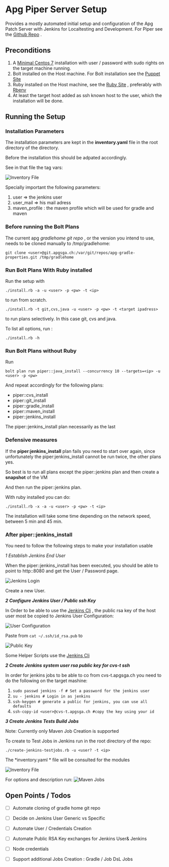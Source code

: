 # Apg Piper Server Setup

Provides a mostly automated initial setup and configuration of the Apg
Patch Server with Jenkins for Localtesting and Development. For Piper
see the [Github Repo]() .

## Preconditions

1. A
   [Minimal Centos 7](http://linuxsoft.cern.ch/centos/6.10/isos/x86_64/CentOS-6.10-x86_64-minimal.iso)
   installation with user / password with sudo rights on the target
   machine running.
2. Bolt installed on the Host machine. For Bolt installation see the
   [Puppet Site](https://puppet.com/docs/bolt/latest/bolt_installing.html)
3. Ruby installed on the Host machine, see the
   [Ruby Site](https://www.ruby-lang.org/de/documentation/installation/)
   , preferably with [Rbenv](https://github.com/rbenv/rbenv)
4. At least the target host added as ssh known host to the user, which
   the installation will be done.

## Running the Setup

### Installation Parameters

The installation parameters are kept in the **inventory.yaml** file in
the root directory of the directory.

Before the installation this should be adpated accordingly.

See in that file the tag vars:

![Inventory File](./images/inventory.png)

Specially important the following parameters:

1. user => the jenkins user
2. user_mail => his mail adress
3. maven_profile : the maven profile which will be used for gradle and
   maven


### Before running the Bolt Plans

The current apg *gradlehome git repo* , or the version you intend to
use, needs to be cloned manually to /tmp/gradlehome:

`git clone <user>@git.apgsga.ch:/var/git/repos/apg-gradle-properties.git
/tmp/gradlehome `

### Run Bolt Plans With Ruby installed

Run the setup with

`./install.rb -a -u <user> -p <pw> -t <ip>`

to run from scratch.

`./install.rb -t git,cvs,java -u <user> -p <pw> -t <target ipadress>`

to run plans selectively. In this case git, cvs and java.

To list all options, run :

`./install.rb -h`

### Run Bolt Plans without Ruby

Run

`bolt plan run piper::java_install --concurrency 10 --targets=<ip> -u
<user> -p <pw>`

And repeat accordingly for the following plans:

- piper::cvs_install
- piper::git_install
- piper::gradle_install
- piper::maven_install
- piper::jenkins_install

The piper::jenkins_install plan necessarily as the last

### Defensive measures

If the **piper:jenkins_install** plan fails you need to start over
again, since unfortunately the piper:jenkins_install cannot be run
twice, the other plans yes.

So best is to run all plans except the piper::jenkins plan and then
create a **snapshot** of the VM

And then run the piper::jenkins plan.

With ruby installed you can do:

`./install.rb -x -a -u <user> -p <pw> -t <ip>`

The installation will take some time depending on the network speed,
between 5 min and 45 min.

### After piper::jenkins_install

You need to follow the following steps to make your installation usable

*1 Establish Jenkins End User*

When the piper::jenkins_install has been executed, you should be able to
point to http:<ip>:8080 and get the User / Password page.

![Jenkins Login](./images/login.png)

Create a new User.

***2 Configure Jenkins User / Public ssh Key***

In Order to be able to use the
[Jenkins Cli](https://www.jenkins.io/doc/book/managing/cli/) , the
public rsa key of the host user most be copied to Jenkins User
Configuration:

![User Configuration](./images/navuser.png)

Paste from `cat ~/.ssh/id_rsa.pub` to

![Public Key](./images/rsakey.png)

Some Helper Scripts use the
[Jenkins Cli](https://www.jenkins.io/doc/book/managing/cli/)

***2 Create Jenkins system user rsa public key for cvs-t ssh***

In order for jenkins jobs to be able to co from cvs-t.apgsga.ch you need
to do the following on the target mashine:

1. `sudo passwd jenkins -f # Set a password for the jenkins user`
2. `su - jenkins # Login in as jenkins`
3. `ssh-keygen # generate a public for jenkins, you can use all
   defaults`
4. `ssh-copy-id <user>@cvs-t.apgsga.ch #copy the key using your id`

***3 Create Jenkins Tests Build Jobs***

Note: Currently only Maven Job Creation is supported

To create to Test Jobs in Jenkins run in the root directory of the repo:

` ./create-jenkins-testjobs.rb -u <user? -t <ip> `

The *inventory.yaml * file will be consulted for the modules

![Inventory File](./images/inventory2.png)

For options and description run:
![Maven Jobs](./images/createmavenjobs.png)


## Open Points / Todos

- [ ] Automate cloning of gradle home git repo
- [ ] Decide on Jenkins User Generic vs Specific
- [ ] Automate User / Credentials Creation
- [ ] Automate Public RSA Key exchanges for Jenkins User& Jenkins
- [ ] Node credentials
- [ ] Support additional Jobs Creation : Gradle / Job DsL Jobs


